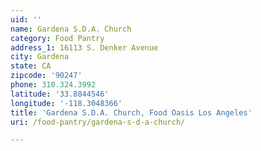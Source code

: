 ```yaml
---
uid: ''
name: Gardena S.D.A. Church
category: Food Pantry
address_1: 16113 S. Denker Avenue
city: Gardena
state: CA
zipcode: '90247'
phone: 310.324.3992
latitude: '33.8844546'
longitude: '-118.3048366'
title: 'Gardena S.D.A. Church, Food Oasis Los Angeles'
uri: /food-pantry/gardena-s-d-a-church/

---
```

